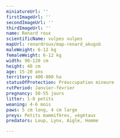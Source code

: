 ```yaml
---
miniatureUrl: ''
firstImageUrl: ''
secondImageUrl: ''
thirdImageUrl: ''
name: Renard roux
scientificName: vulpes vulpes
mapUrl: renardroux/map-renard_akugsb
maleWeight: 6-12 kg
femaleWeight: 6-12 kg
width: 90-120 cm
height: 40 cm
age: 15-20 ans
territory: 400-800 ha
statusOfProtection: Préoccupation mineure
rutPeriod: Janvier-février
pregnancy: 50-55 jours
litter: 1-8 petits
weaning: 4-6 mois
paws: 5 cm long, 4 cm large
preys: Petits mammifères, végétaux
predators: Loup, Lynx, Aigle, Homme

---
```


